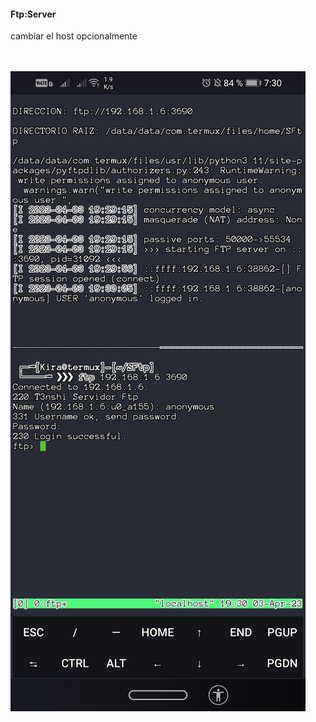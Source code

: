 <div>
<h4>
Ftp:Server
</h4>
<p>cambiar el host opcionalmente</p>
<br>
</br>
<img src="Ejemp.jpg">
</div>
